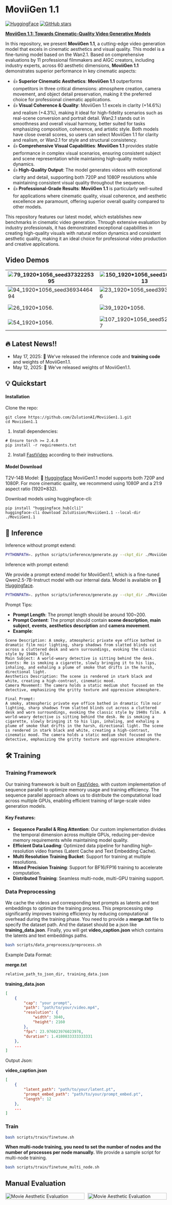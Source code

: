 # MoviiGen 1.1

[![HuggingFace](https://img.shields.io/badge/🤗%20Hugging%20Face-Model-blue)](https://huggingface.co/ZuluVision/MoviiGen1.1)
[![GitHub stars](https://img.shields.io/github/stars/ZulutionAI/MoviiGen1.1?style=social)](https://github.com/ZulutionAI/MoviiGen1.1/stargazers)


[**MoviiGen 1.1: Towards Cinematic-Quality Video Generative Models**]("https://huggingface.co/ZuluVision/MoviiGen1.1") <be>

In this repository, we present **MoviiGen 1.1**, a cutting-edge video generation model that excels in cinematic aesthetics and visual quality. This model is a fine-tuning model based on the Wan2.1. Based on comprehensive evaluations by 11 professional filmmakers and AIGC creators, including industry experts, across 60 aesthetic dimensions, **MoviiGen 1.1** demonstrates superior performance in key cinematic aspects:

- 👍 **Superior Cinematic Aesthetics**: **MoviiGen 1.1** outperforms competitors in three critical dimensions: atmosphere creation, camera movement, and object detail preservation, making it the preferred choice for professional cinematic applications. 
- 👍 **Visual Coherence & Quality**: MoviiGen 1.1 excels in clarity (+14.6%) and realism (+4.3%), making it ideal for high-fidelity scenarios such as real-scene conversion and portrait detail. Wan2.1 stands out in smoothness and overall visual harmony, better suited for tasks emphasizing composition, coherence, and artistic style. Both models have close overall scores, so users can select MoviiGen 1.1 for clarity and realism, or Wan2.1 for style and structural consistency.
- 👍 **Comprehensive Visual Capabilities**: **MoviiGen 1.1** provides stable performance in complex visual scenarios, ensuring consistent subject and scene representation while maintaining high-quality motion dynamics.
- 👍 **High-Quality Output**: The model generates videos with exceptional clarity and detail, supporting both 720P and 1080P resolutions while maintaining consistent visual quality throughout the sequence.
- 👍 **Professional-Grade Results**: **MoviiGen 1.1** is particularly well-suited for applications where cinematic quality, visual coherence, and aesthetic excellence are paramount, offering superior overall quality compared to other models.

This repository features our latest model, which establishes new benchmarks in cinematic video generation. Through extensive evaluation by industry professionals, it has demonstrated exceptional capabilities in creating high-quality visuals with natural motion dynamics and consistent aesthetic quality, making it an ideal choice for professional video production and creative applications.

## Video Demos

| ![79_1920*1056_seed3732225395](assets/79_1920*1056_seed3732225395.gif) | ![150_1920*1056_seed1674457713](assets/150_1920*1056_seed1674457713.gif) | ![143_1920*1056_seed3114534932](assets/143_1920*1056_seed3114534932.gif) |
|--------|--------|--------|
| ![94_1920*1056_seed3693446494](assets/94_1920*1056_seed3693446494.gif) | ![23_1920*1056_seed3934691816](assets/23_1920*1056_seed3934691816.gif) | ![13_1920*1056.](assets/13_1920*1056.gif) |
| ![26_1920*1056.](assets/26_1920*1056.gif) | ![39_1920*1056.](assets/39_1920*1056.gif) | ![100_1920*1056_seed2949593166](assets/100_1920*1056_seed2949593166.gif) |
| ![54_1920*1056.](assets/54_1920*1056.gif) | ![107_1920*1056_seed525896597](assets/107_1920*1056_seed525896597.gif) | ![163_1920*1056_seed3696194034](assets/163_1920*1056_seed3696194034.gif) |


## 🔥 Latest News!!
* May 17, 2025: 👋 We've released the inference code and **training code** and weights of MoviiGen1.1.
* May 12, 2025: 👋 We've released weights of MoviiGen1.1.

## 💡 Quickstart

#### Installation
Clone the repo:
```
git clone https://github.com/ZulutionAI/MoviiGen1.1.git
cd MoviiGen1.1
```

1. Install dependencies:
```
# Ensure torch >= 2.4.0
pip install -r requirements.txt
```
2. Install [FastVideo](https://github.com/hao-ai-lab/FastVideo) according to their instructions.

#### Model Download

T2V-14B  Model: 🤗 [Huggingface](https://huggingface.co/ZuluVision/MoviiGen1.1) 
MoviiGen1.1 model supports both 720P and 1080P. For more cinematic quality, we recommend using 1080P and a 21:9 aspect ratio (1920*832).

Download models using huggingface-cli:
```
pip install "huggingface_hub[cli]"
huggingface-cli download ZuluVision/MoviiGen1.1 --local-dir ./MoviiGen1.1
```
## 🎥 Inference

Inference without prompt extend:

```bash
PYTHONPATH=. python scripts/inference/generate.py --ckpt_dir ./MoviiGen1.1 --prompt "Inside a smoky, atmospheric private eye office bathed in dramatic film noir lighting, sharp shadows from slatted blinds cut across a cluttered desk and worn surroundings, evoking the classic style by 1940s film. A world-weary detective is sitting behind the desk. He is smoking a cigarette, slowly bringing it to his lips, inhaling, and exhaling a plume of smoke that drifts in the harsh, directional light. The scene is rendered in stark black and white, creating a high-contrast, cinematic mood. The camera holds a static medium shot focused on the detective, emphasizing the gritty texture and oppressive atmosphere."
```

Inference with prompt extend:

We provide a prompt extend model for MoviiGen1.1, which is a fine-tuned Qwen2.5-7B-Instruct model with our internal data. Model is available on 🤗 [Huggingface](https://huggingface.co/ZuluVision/MoviiGen1.1_Prompt_Rewriter).

```bash
PYTHONPATH=. python scripts/inference/generate.py --ckpt_dir ./MoviiGen1.1 --prompt "A beautiful woman in a red dress is walking on the street." --use_prompt_extend --prompt_extend_model ZuluVision/MoviiGen1.1_Prompt_Rewriter
```

Prompt Tips:

- **Prompt Length**: The prompt length should be around 100~200.
- **Prompt Content**: The prompt should contain **scene description**, **main subject**, **events**, **aesthetics description** and **camera movement**.
- **Example**: 
```
Scene Description: A smoky, atmospheric private eye office bathed in dramatic film noir lighting, sharp shadows from slatted blinds cut across a cluttered desk and worn surroundings, evoking the classic style by 1940s film.
Main Subject: A world-weary detective is sitting behind the desk.
Events: He is smoking a cigarette, slowly bringing it to his lips, inhaling, and exhaling a plume of smoke that drifts in the harsh, directional light.
Aesthetics Description: The scene is rendered in stark black and white, creating a high-contrast, cinematic mood.
Camera Movement: The camera holds a static medium shot focused on the detective, emphasizing the gritty texture and oppressive atmosphere.

Final Prompt:
A smoky, atmospheric private eye office bathed in dramatic film noir lighting, sharp shadows from slatted blinds cut across a cluttered desk and worn surroundings, evoking the classic style by 1940s film. A world-weary detective is sitting behind the desk. He is smoking a cigarette, slowly bringing it to his lips, inhaling, and exhaling a plume of smoke that drifts in the harsh, directional light. The scene is rendered in stark black and white, creating a high-contrast, cinematic mood. The camera holds a static medium shot focused on the detective, emphasizing the gritty texture and oppressive atmosphere.
```

## 🛠️ Training

### Training Framework

Our training framework is built on [FastVideo](https://github.com/hao-ai-lab/FastVideo), with custom implementation of sequence parallel to optimize memory usage and training efficiency. The sequence parallel approach allows us to distribute the computational load across multiple GPUs, enabling efficient training of large-scale video generation models.

#### Key Features:

- **Sequence Parallel & Ring Attention**: Our custom implementation divides the temporal dimension across multiple GPUs, reducing per-device memory requirements while maintaining model quality.
- **Efficient Data Loading**: Optimized data pipeline for handling high-resolution video frames (Latent Cache and Text Embedding Cache). 
- **Multi Resolution Training Bucket**: Support for training at multiple resolutions.
- **Mixed Precision Training**: Support for BF16/FP16 training to accelerate computation.
- **Distributed Training**: Seamless multi-node, multi-GPU training support.

### Data Preprocessing

We cache the videos and corresponding text prompts as latents and text embeddings to optimize the training process. This preprocessing step significantly improves training efficiency by reducing computational overhead during the training phase. You need to provide a **merge.txt** file to specify the dataset path. And the dataset should be a json like **training_data.json**. Finally, you will get **video_caption.json** which contains the latents and text embeddings paths. 

```bash
bash scripts/data_preprocess/preprocess.sh
```
Example Data Format:

**merge.txt**
```txt
relative_path_to_json_dir, training_data.json
```

**training_data.json**
```json
[
    {
        "cap": "your prompt",
        "path": "path/to/your/video.mp4",
        "resolution": {
            "width": 3840,
            "height": 2160
        },
        "fps": 23.976023976023978,
        "duration": 1.4180833333333331
    },
    ...
]
```

Output Json:

**video_caption.json**
```json
[
    {
        "latent_path": "path/to/your/latent.pt",
        "prompt_embed_path": "path/to/your/prompt_embed.pt",
        "length": 12
    },
    ...
]
```

### Train
```bash
bash scripts/train/finetune.sh
```

**When multi-node training, you need to set the number of nodes and the number of processes per node manually.** We provide a sample script for multi-node training.

```bash
bash scripts/train/finetune_multi_node.sh
```


## Manual Evaluation

<div style="display: flex; justify-content: space-between;">
    <div style="flex: 1; margin-right: 10px;"><img src="assets/movie_asethetic.png" alt="Movie Aesthetic Evaluation" style="width: 100%;" /></div>
    <div style="flex: 1;"><img src="assets/visual_quality.png" alt="Movie Aesthetic Evaluation" style="width: 100%;" /></div>
</div>